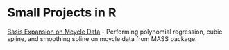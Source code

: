 # Small Projects in R

[Basis Expansion on Mcycle Data](https://rpubs.com/greyson21/802471) - Performing polynomial regression, cubic spline, and smoothing spline on mcycle data from MASS package.
